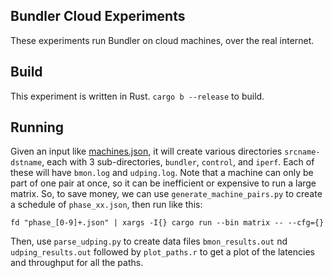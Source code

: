 Bundler Cloud Experiments
-------------------------

These experiments run Bundler on cloud machines, over the real internet.

## Build

This experiment is written in Rust. `cargo b --release` to build.

## Running

Given an input like [machines.json](./machines.json), it will create various directories `srcname-dstname`, each with 3 sub-directories, `bundler`, `control`, and `iperf`. Each of these will have `bmon.log` and `udping.log`. 
Note that a machine can only be part of one pair at once, so it can be inefficient or expensive to run a large matrix. 
So, to save money, we can use `generate_machine_pairs.py` to create a schedule of `phase_xx.json`, then run like this:

```
fd "phase_[0-9]+.json" | xargs -I{} cargo run --bin matrix -- --cfg={}
```

Then, use `parse_udping.py` to create data files `bmon_results.out` nd `udping_results.out` followed by `plot_paths.r` to get a plot of the latencies and throughput for all the paths.
